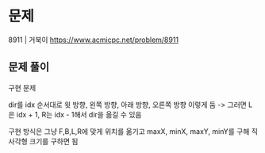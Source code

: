 # 문제

8911 | 거북이
https://www.acmicpc.net/problem/8911

## 문제 풀이

구현 문제

dir를 idx 순서대로 윗 방향, 왼쪽 방향, 아래 방향, 오른쪽 방향 이렇게 둠 -> 그러면 L은 idx + 1, R는 idx - 1해서 dir을 옮길 수 있음

구현 방식은 그냥 F,B,L,R에 맞게 위치를 옮기고 maxX, minX, maxY, minY를 구해 직사각형 크기를 구하면 됨
